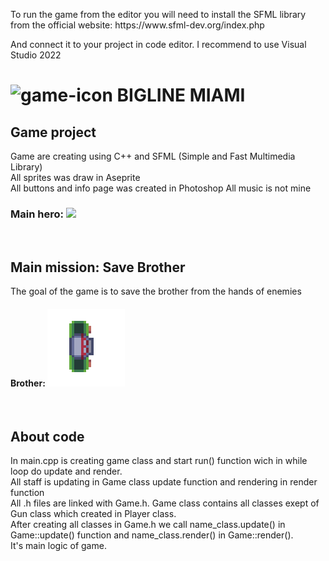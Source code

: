 <p>To run the game from the editor you will need to install the SFML library from the official website: https://www.sfml-dev.org/index.php</p>
<p>And connect it to your project in code editor. I recommend to use Visual Studio 2022</p>

# <h1>![game-icon](https://user-images.githubusercontent.com/83305705/233841674-1b868e9b-b404-4671-b861-672b09ca82ba.png) BIGLINE MIAMI </h1> 

<h2> Game project </h2>

<p>Game are creating using C++ and SFML (Simple and Fast Multimedia Library) </br> 
   All sprites was draw in Aseprite </br>
   All buttons and info page was created in Photoshop
   All music is not mine 
</p>
   

<h3> Main hero: <img src="https://user-images.githubusercontent.com/83305705/233842151-e316d6f1-ac1f-4ea9-bfdf-7c3db382737e.png"></h3></br>

<h2>
   Main mission: Save Brother
</h2>

<p>
   The goal of the game is to save the brother from the hands of enemies
</p>

<h4> Brother: <img src="https://github.com/NikitaBenzin/Bigline-Miami/blob/master/Bigline%20Miami/textures/players-bro.png?raw=true"></h4></br>

<h2>
   About code
</h2>

<p>
   In main.cpp is creating game class and start run() function wich in while loop do update and render. </br>
   All staff is updating in Game class update function and rendering in render function </br>
   All .h files are linked with Game.h. Game class contains all classes exept of Gun class which created in Player class. </br>
   After creating all classes in Game.h we call name_class.update() in Game::update() function and name_class.render() in Game::render(). </br>
   It's main logic of game.
</p>
